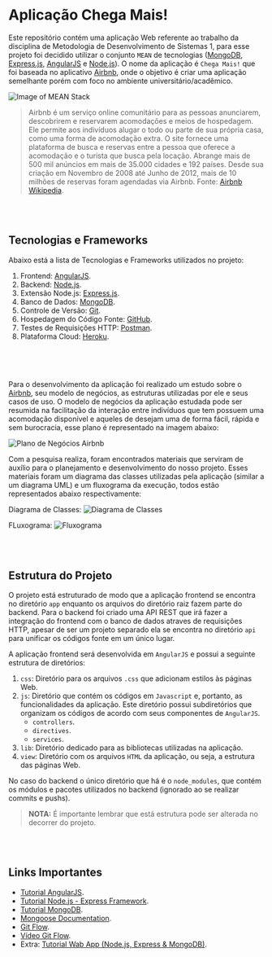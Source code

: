 # Aplicação Chega Mais!
Este repositório contém uma aplicação Web referente ao trabalho da disciplina de Metodologia de Desenvolvimento de Sistemas 1, para esse projeto foi decidido utilizar o conjunto `MEAN` de tecnologias ([MongoDB](https://www.mongodb.com/), [Express.js](https://expressjs.com/pt-br/), [AngularJS](https://angularjs.org/) e [Node.js](https://nodejs.org/en/)). O nome da aplicação é `Chega Mais!` que foi baseada no aplicativo [Airbnb](https://airbnb.com.br), onde o objetivo é criar uma aplicação semelhante porém com foco no ambiente universitário/acadêmico.

![Image of MEAN Stack](https://cdn-images-1.medium.com/max/1037/1*kkXbE9GlS73U7x1iXHP_vQ.png)

>Airbnb é um serviço online comunitário para as pessoas anunciarem, descobrirem e reservarem acomodações e meios de hospedagem. Ele permite aos indivíduos alugar o todo ou parte de sua própria casa, como uma forma de acomodação extra. O site fornece uma plataforma de busca e reservas entre a pessoa que oferece a acomodação e o turista que busca pela locação. Abrange mais de 500 mil anúncios em mais de 35.000 cidades e 192 países. Desde sua criação em Novembro de 2008 até Junho de 2012, mais de 10 milhões de reservas foram agendadas via Airbnb.
Fonte: [Airbnb Wikipedia](https://pt.wikipedia.org/wiki/Airbnb).

<br><br>

## Tecnologias e Frameworks

Abaixo está a lista de Tecnologias e Frameworks utilizados no projeto:

1. Frontend: [AngularJS](https://angularjs.org/).
2. Backend: [Node.js](https://nodejs.org/en/).
3. Extensão Node.js: [Express.js](https://expressjs.com/pt-br/).
4. Banco de Dados: [MongoDB](https://www.mongodb.com/).
4. Controle de Versão: [Git](https://git-scm.com/).
5. Hospedagem do Código Fonte: [GitHub](https://github.com/).
6. Testes de Requisições HTTP: [Postman](https://www.getpostman.com/).
7. Plataforma Cloud: [Heroku](https://www.heroku.com/).

<br><br>

## 

Para o desenvolvimento da aplicação foi realizado um estudo sobre o [Airbnb](https://airbnb.com.br), seu modelo de negócios, as estruturas utilizadas por ele e seus casos de uso. O modelo de negócios da aplicação estudada pode ser resumida na facilitação da interação entre indivíduos que tem possuem uma acomodação disponível e aqueles de desejam uma de forma fácil, rápida e sem burocracia, esse plano é representado na imagem abaixo:

![Plano de Negócios Airbnb](https://bmtoolbox.net/wp-content/uploads/2016/06/airbnb.jpg)

Com a pesquisa realiza, foram encontrados materiais que serviram de auxílio para o planejamento e desenvolvimento do nosso projeto. Esses materiais foram um diagrama das classes utilizadas pela aplicação (similar a um diagrama UML) e um fluxograma da execução, todos estão representados abaixo respectivamente:

Diagrama de Classes:
![Diagrama de Classes](https://api.genmymodel.com/projects/_Hzs8UNK4EeaJwt5yAqWnTg/diagrams/_Hzs8UtK4EeaJwt5yAqWnTg/png?download=true)

FLuxograma:
![Fluxograma](http://pautasso.info/talks/2015/SOAMED/img/bnb-bpmn-choreo.svg)

<br><br>

## Estrutura do Projeto

O projeto está estruturado de modo que a aplicação frontend se encontra no diretório `app` enquanto os arquivos do diretório raiz fazem parte do backend. Para o backend foi criado uma API REST que irá fazer a integração do frontend com o banco de dados atraves de requisições HTTP, apesar de ser um projeto separado ela se encontra no diretório `api` para unificar os códigos fonte em um único lugar.

A aplicação frontend será desenvolvida em `AngularJS` e possui a seguinte estrutura de diretórios:

1. `css`: Diretório para os arquivos `.css` que adicionam estilos às páginas Web.
2. `js`: Diretório que contém os códigos em `Javascript` e, portanto, as funcionalidades da aplicação. Este diretório possui subdiretórios que organizam os códigos de acordo com seus componentes de `AngularJS`.
    * `controllers`.
    * `directives`. 
    * `services`.
3. `lib`: Diretório dedicado para as bibliotecas utilizadas na aplicação.
4. `view`: Diretório com os arquivos `HTML` da aplicação, ou seja, a estrutura das páginas Web.

No caso do backend o único diretório que há é o `node_modules`, que contém os módulos e pacotes utilizados no backend (ignorado ao se realizar commits e pushs).


>**NOTA:** É importante lembrar que está estrutura pode ser alterada no decorrer do projeto.

<br><br>

## Links Importantes


* [Tutorial AngularJS](https://www.youtube.com/playlist?list=PLQCmSnNFVYnTD5p2fR4EXmtlR6jQJMbPb).
* [Tutorial Node.js - Express Framework](https://www.tutorialspoint.com/nodejs/nodejs_express_framework.htm).
* [Tutorial MongoDB](https://mongodbwise.wordpress.com/2014/05/22/mongodb-guia-rapido/).
* [Mongoose Documentation](https://mongoosejs.com/docs/index.html).
* [Git Flow](https://nvie.com/posts/a-successful-git-branching-model/).
* [Vídeo Git Flow](https://www.youtube.com/watch?v=0L1zx7l6JSc).
* Extra: [Tutorial Wab App (Node.js, Express & MongoDB)](https://closebrace.com/tutorials/2017-03-02/creating-a-simple-restful-web-app-with-nodejs-express-and-mongodb).